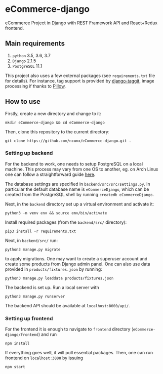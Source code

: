 # eCommerce-django
eCommerce Project in Django with REST Framework API and React+Redux frontend.


Main requirements
------------

1. `python` 3.5, 3.6, 3.7
2. `Django` 2.1.5
3. `PostgreSQL` 11.1

This project also uses a few external packages (see `requirements.txt` file for details).
For instance, tag support is provided by [django-taggit](https://github.com/alex/django-taggit),
image processing if thanks to [Pillow](https://github.com/python-pillow/Pillow).

How to use
-----

Firstly, create a new directory and change to it:

`mkdir eCommerce-django && cd eCommerce-django`

Then, clone this repository to the current directory:

`git clone https://github.com/ncunx/eCommerce-django.git .`

### Setting up backend

For the backend to work, one needs to setup PostgreSQL on a local machine. This process may vary from one OS to another, eg. on Arch Linux one can follow a straightforward guide [here](https://wiki.archlinux.org/index.php/PostgreSQL).

The database settings are specified in `backend/src/src/settings.py`. In particular the default database name is `eCommerceDjango`, which can be created from the PostgreSQL shell by running `createdb eCommerceDjango`.

Next, in the `backend` directory set up a virtual environment and activate it:

`python3 -m venv env && source env/bin/activate`

Install required packages (from the `backend/src/` directory):

`pip3 install -r requirements.txt`

Next, in `backend/src/` run:

`python3 manage.py migrate`

to apply migrations. One may want to create a superuser account and create some products from Django admin panel. One can also use data provided in `products/fixtures.json` by running:

`python3 manage.py loaddata products/fixtures.json`

The backend is set up. Run a local server with

`python3 manage.py runserver`

The backend API should be available at `localhost:8000/api/`.

### Setting up frontend

For the frontend it is enough to navigate to `frontend` directory (`eCommerce-django/frontend`) and run

`npm install`

If everything goes well, it will pull essential packages. Then, one can run frontend on `localhost:3000` by issuing

`npm start`
